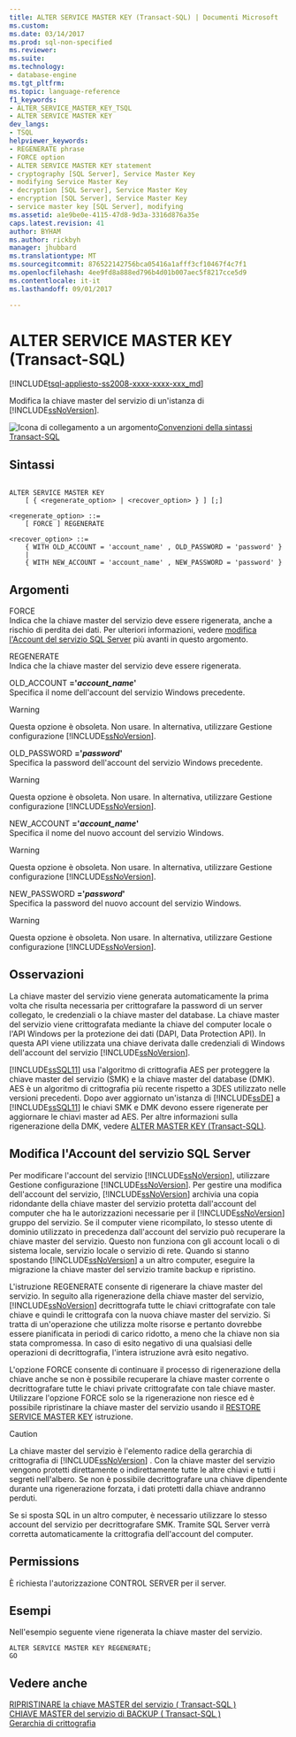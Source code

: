 ```yaml
---
title: ALTER SERVICE MASTER KEY (Transact-SQL) | Documenti Microsoft
ms.custom: 
ms.date: 03/14/2017
ms.prod: sql-non-specified
ms.reviewer: 
ms.suite: 
ms.technology:
- database-engine
ms.tgt_pltfrm: 
ms.topic: language-reference
f1_keywords:
- ALTER_SERVICE_MASTER_KEY_TSQL
- ALTER SERVICE MASTER KEY
dev_langs:
- TSQL
helpviewer_keywords:
- REGENERATE phrase
- FORCE option
- ALTER SERVICE MASTER KEY statement
- cryptography [SQL Server], Service Master Key
- modifying Service Master Key
- decryption [SQL Server], Service Master Key
- encryption [SQL Server], Service Master Key
- service master key [SQL Server], modifying
ms.assetid: a1e9be0e-4115-47d8-9d3a-3316d876a35e
caps.latest.revision: 41
author: BYHAM
ms.author: rickbyh
manager: jhubbard
ms.translationtype: MT
ms.sourcegitcommit: 876522142756bca05416a1afff3cf10467f4c7f1
ms.openlocfilehash: 4ee9fd8a888ed796b4d01b007aec5f8217cce5d9
ms.contentlocale: it-it
ms.lasthandoff: 09/01/2017

---
```

# <a name="alter-service-master-key-transact-sql"></a>ALTER SERVICE MASTER KEY (Transact-SQL)
[!INCLUDE[tsql-appliesto-ss2008-xxxx-xxxx-xxx_md](../../includes/tsql-appliesto-ss2008-xxxx-xxxx-xxx-md.md)]

  Modifica la chiave master del servizio di un'istanza di [!INCLUDE[ssNoVersion](../../includes/ssnoversion-md.md)].  
  
 ![Icona di collegamento a un argomento](../../database-engine/configure-windows/media/topic-link.gif "Icona di collegamento a un argomento")[Convenzioni della sintassi Transact-SQL](../../t-sql/language-elements/transact-sql-syntax-conventions-transact-sql.md)  
  
## <a name="syntax"></a>Sintassi  
  
```  
  
ALTER SERVICE MASTER KEY   
    [ { <regenerate_option> | <recover_option> } ] [;]  
  
<regenerate_option> ::=  
    [ FORCE ] REGENERATE  
  
<recover_option> ::=  
    { WITH OLD_ACCOUNT = 'account_name' , OLD_PASSWORD = 'password' }  
    |      
    { WITH NEW_ACCOUNT = 'account_name' , NEW_PASSWORD = 'password' }  
```  
  
## <a name="arguments"></a>Argomenti  
 FORCE  
 Indica che la chiave master del servizio deve essere rigenerata, anche a rischio di perdita dei dati. Per ulteriori informazioni, vedere [modifica l'Account del servizio SQL Server](#_changing) più avanti in questo argomento.  
  
 REGENERATE  
 Indica che la chiave master del servizio deve essere rigenerata.  
  
 OLD_ACCOUNT **='***account_name***'**  
 Specifica il nome dell'account del servizio Windows precedente.  
  
> [!WARNING]  
>  Questa opzione è obsoleta. Non usare. In alternativa, utilizzare Gestione configurazione [!INCLUDE[ssNoVersion](../../includes/ssnoversion-md.md)].  
  
 OLD_PASSWORD **='***password***'**  
 Specifica la password dell'account del servizio Windows precedente.  
  
> [!WARNING]  
>  Questa opzione è obsoleta. Non usare. In alternativa, utilizzare Gestione configurazione [!INCLUDE[ssNoVersion](../../includes/ssnoversion-md.md)].  
  
 NEW_ACCOUNT **='***account_name***'**  
 Specifica il nome del nuovo account del servizio Windows.  
  
> [!WARNING]  
>  Questa opzione è obsoleta. Non usare. In alternativa, utilizzare Gestione configurazione [!INCLUDE[ssNoVersion](../../includes/ssnoversion-md.md)].  
  
 NEW_PASSWORD **='***password***'**  
 Specifica la password del nuovo account del servizio Windows.  
  
> [!WARNING]  
>  Questa opzione è obsoleta. Non usare. In alternativa, utilizzare Gestione configurazione [!INCLUDE[ssNoVersion](../../includes/ssnoversion-md.md)].  
  
## <a name="remarks"></a>Osservazioni  
 La chiave master del servizio viene generata automaticamente la prima volta che risulta necessaria per crittografare la password di un server collegato, le credenziali o la chiave master del database. La chiave master del servizio viene crittografata mediante la chiave del computer locale o l'API Windows per la protezione dei dati (DAPI, Data Protection API). In questa API viene utilizzata una chiave derivata dalle credenziali di Windows dell'account del servizio [!INCLUDE[ssNoVersion](../../includes/ssnoversion-md.md)].  
  
 [!INCLUDE[ssSQL11](../../includes/sssql11-md.md)] usa l'algoritmo di crittografia AES per proteggere la chiave master del servizio (SMK) e la chiave master del database (DMK). AES è un algoritmo di crittografia più recente rispetto a 3DES utilizzato nelle versioni precedenti. Dopo aver aggiornato un'istanza di [!INCLUDE[ssDE](../../includes/ssde-md.md)] a [!INCLUDE[ssSQL11](../../includes/sssql11-md.md)] le chiavi SMK e DMK devono essere rigenerate per aggiornare le chiavi master ad AES. Per altre informazioni sulla rigenerazione della DMK, vedere [ALTER MASTER KEY &#40;Transact-SQL&#41;](../../t-sql/statements/alter-master-key-transact-sql.md).  
  
##  <a name="_changing"></a>Modifica l'Account del servizio SQL Server  
 Per modificare l'account del servizio [!INCLUDE[ssNoVersion](../../includes/ssnoversion-md.md)], utilizzare Gestione configurazione [!INCLUDE[ssNoVersion](../../includes/ssnoversion-md.md)]. Per gestire una modifica dell'account del servizio, [!INCLUDE[ssNoVersion](../../includes/ssnoversion-md.md)] archivia una copia ridondante della chiave master del servizio protetta dall'account del computer che ha le autorizzazioni necessarie per il [!INCLUDE[ssNoVersion](../../includes/ssnoversion-md.md)] gruppo del servizio. Se il computer viene ricompilato, lo stesso utente di dominio utilizzato in precedenza dall'account del servizio può recuperare la chiave master del servizio. Questo non funziona con gli account locali o di sistema locale, servizio locale o servizio di rete. Quando si stanno spostando [!INCLUDE[ssNoVersion](../../includes/ssnoversion-md.md)] a un altro computer, eseguire la migrazione la chiave master del servizio tramite backup e ripristino.  
  
 L'istruzione REGENERATE consente di rigenerare la chiave master del servizio. In seguito alla rigenerazione della chiave master del servizio, [!INCLUDE[ssNoVersion](../../includes/ssnoversion-md.md)] decrittografa tutte le chiavi crittografate con tale chiave e quindi le crittografa con la nuova chiave master del servizio. Si tratta di un'operazione che utilizza molte risorse e pertanto dovrebbe essere pianificata in periodi di carico ridotto, a meno che la chiave non sia stata compromessa. In caso di esito negativo di una qualsiasi delle operazioni di decrittografia, l'intera istruzione avrà esito negativo.  
  
 L'opzione FORCE consente di continuare il processo di rigenerazione della chiave anche se non è possibile recuperare la chiave master corrente o decrittografare tutte le chiavi private crittografate con tale chiave master. Utilizzare l'opzione FORCE solo se la rigenerazione non riesce ed è possibile ripristinare la chiave master del servizio usando il [RESTORE SERVICE MASTER KEY](../../t-sql/statements/restore-service-master-key-transact-sql.md) istruzione.  
  
> [!CAUTION]  
>  La chiave master del servizio è l'elemento radice della gerarchia di crittografia di [!INCLUDE[ssNoVersion](../../includes/ssnoversion-md.md)] . Con la chiave master del servizio vengono protetti direttamente o indirettamente tutte le altre chiavi e tutti i segreti nell'albero. Se non è possibile decrittografare una chiave dipendente durante una rigenerazione forzata, i dati protetti dalla chiave andranno perduti.  
  
 Se si sposta SQL in un altro computer, è necessario utilizzare lo stesso account del servizio per decrittografare SMK. Tramite SQL Server verrà corretta automaticamente la crittografia dell'account del computer.  
  
## <a name="permissions"></a>Permissions  
 È richiesta l'autorizzazione CONTROL SERVER per il server.  
  
## <a name="examples"></a>Esempi  
 Nell'esempio seguente viene rigenerata la chiave master del servizio.  
  
```  
ALTER SERVICE MASTER KEY REGENERATE;  
GO  
```  
  
## <a name="see-also"></a>Vedere anche  
 [RIPRISTINARE la chiave MASTER del servizio &#40; Transact-SQL &#41;](../../t-sql/statements/restore-service-master-key-transact-sql.md)   
 [CHIAVE MASTER del servizio di BACKUP &#40; Transact-SQL &#41;](../../t-sql/statements/backup-service-master-key-transact-sql.md)   
 [Gerarchia di crittografia](../../relational-databases/security/encryption/encryption-hierarchy.md)  
  
  

